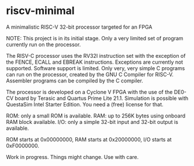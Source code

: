 # riscv-minimal
A minimalistic RISC-V 32-bit processor targeted for an FPGA

NOTE: This project is in its initial stage. Only a very limited
      set of program currently run on the processor.

The RISV-C processor uses the RV32I instruction set with the
exception of the FENCE, ECALL and EBREAK instructions.
Exceptions are currently not supported.
Software support is limited. Only very, very simple C programs
can run on the processor, created by the GNU C Compiler for
RISC-V. Assembler programs can be compiled by the C compiler.

The processor is developed on a Cyclone V FPGA with the use
of the DE0-CV board by Terasic and Quartus Prime Lite 21.1.
Simulation is possible with QuestaSim Intel Starter Edition.
You need a (free) license for that.

ROM: only a small ROM is available.
RAM: up to 256K bytes using onboard RAM block available.
I/O: only a simple 32-bit input and 32-bit output is available.

ROM starts at 0x00000000, RAM starts at 0x20000000, I/O starts
at 0xF0000000.

Work in progress. Things might change. Use with care.

